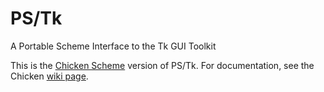 # PS/Tk
A Portable Scheme Interface to the Tk GUI Toolkit

This is the [Chicken Scheme](https://call-cc.org) version of PS/Tk.
For documentation, see the Chicken [wiki page](http://wiki.call-cc.org/eggref/4/pstk).
